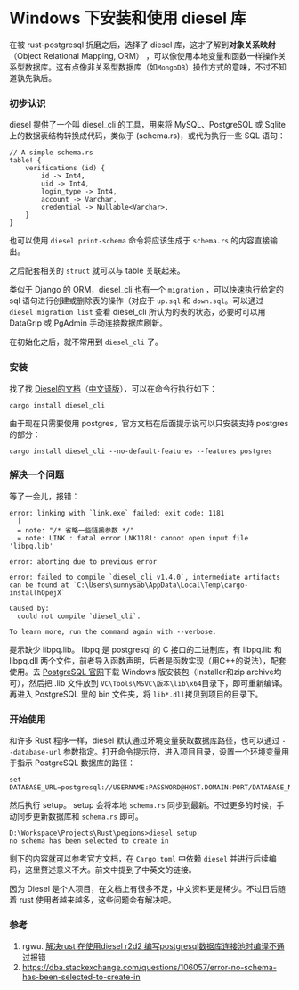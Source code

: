 # Windows 下安装和使用 diesel 库



在被 rust-postgresql 折磨之后，选择了 diesel 库，这才了解到**对象关系映射**（Object Relational Mapping, ORM） ，可以像使用本地变量和函数一样操作关系型数据库。这有点像非关系型数据库（如`MongoDB`）操作方式的意味，不过不知道孰先孰后。

### 初步认识

diesel 提供了一个叫 diesel_cli 的工具，用来将 MySQL、PostgreSQL 或 Sqlite 上的数据表结构转换成代码，类似于 (schema.rs)，或代为执行一些 SQL 语句：

```
// A simple schema.rs
table! {
    verifications (id) {
        id -> Int4,
        uid -> Int4,
        login_type -> Int4,
        account -> Varchar,
        credential -> Nullable<Varchar>,
    }
}
```



也可以使用 `diesel print-schema` 命令将应该生成于 `schema.rs` 的内容直接输出。

之后配套相关的 `struct` 就可以与 table 关联起来。

类似于 Django 的 ORM，diesel_cli 也有一个 `migration` ，可以快速执行给定的 sql 语句进行创建或删除表的操作（对应于 `up.sql` 和 `down.sql`。可以通过 `diesel migration list` 查看 diesel_cli 所认为的表的状态，必要时可以用 DataGrip 或 PgAdmin 手动连接数据库刷新。

在初始化之后，就不常用到 `diesel_cli` 了。

### 安装

找了找 [Diesel的文档](http://diesel.rs/guides/getting-started/)（[中文译版](https://blog.csdn.net/m0_37696990/article/details/84304876)），可以在命令行执行如下：

```
cargo install diesel_cli
```

由于现在只需要使用 postgres，官方文档在后面提示说可以只安装支持 postgres 的部分：

```
cargo install diesel_cli --no-default-features --features postgres
```

### 解决一个问题

等了一会儿，报错：

```
error: linking with `link.exe` failed: exit code: 1181
  |
  = note: "/* 省略一些链接参数 */"
  = note: LINK : fatal error LNK1181: cannot open input file 'libpq.lib'

error: aborting due to previous error

error: failed to compile `diesel_cli v1.4.0`, intermediate artifacts can be found at `C:\Users\sunnysab\AppData\Local\Temp\cargo-installhOpejX`

Caused by:
  could not compile `diesel_cli`.

To learn more, run the command again with --verbose.
```

提示缺少 libpq.lib。 libpq 是 postgresql 的 C 接口的二进制库，有 libpq.lib 和 libpq.dll 两个文件，前者导入函数声明，后者是函数实现（用C++的说法），配套使用。去 [PostgreSQL 官网](https://www.postgresql.org/download/windows/)下载 Windows 版安装包（Installer和zip archive均可），然后把 .lib 文件放到 `VC\Tools\MSVC\版本\lib\x64`目录下，即可重新编译。再进入 PostgreSQL 里的 bin 文件夹，将 `lib*.dll`拷贝到项目的目录下。

### 开始使用

和许多 Rust 程序一样，diesel 默认通过环境变量获取数据库路径，也可以通过 `--database-url` 参数指定。打开命令提示符，进入项目目录，设置一个环境变量用于指示 PostgreSQL 数据库的路径：

```
set DATABASE_URL=postgresql://USERNAME:PASSWORD@HOST.DOMAIN:PORT/DATABASE_NAME
```

然后执行 setup。 setup 会将本地 `schema.rs` 同步到最新。不过更多的时候，手动同步更新数据库和 `schema.rs` 即可。

```
D:\Workspace\Projects\Rust\pegions>diesel setup
no schema has been selected to create in
```

剩下的内容就可以参考官方文档，在 `Cargo.toml` 中依赖 `diesel` 并进行后续编码，这里赘述意义不大。前文中提到了中英文的链接。

因为 Diesel 是个人项目，在文档上有很多不足，中文资料更是稀少。不过日后随着 rust 使用者越来越多，这些问题会有解决吧。

### 参考

1. rgwu. [解决rust 在使用diesel r2d2 编写postgresql数据库连接池时编译不通过报错](https://blog.csdn.net/m0_37696990/article/details/84262678)
2. https://dba.stackexchange.com/questions/106057/error-no-schema-has-been-selected-to-create-in